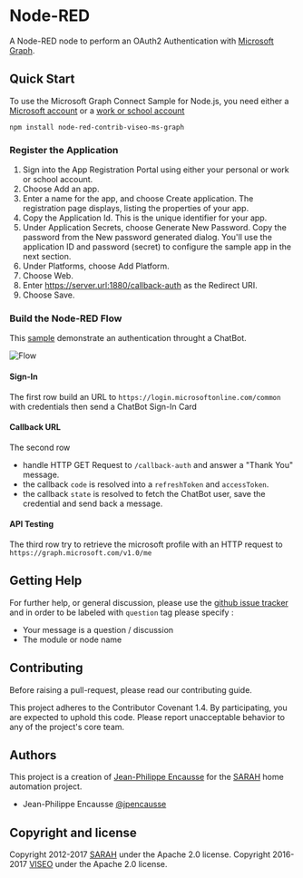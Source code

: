 # Node-RED

A Node-RED node to perform an OAuth2 Authentication with [Microsoft Graph](https://developer.microsoft.com/en-us/graph).

## Quick Start

To use the Microsoft Graph Connect Sample for Node.js, you need either a [Microsoft account](https://www.outlook.com/) or a [work or school account](http://dev.office.com/devprogram)

```
npm install node-red-contrib-viseo-ms-graph
```


### Register the Application

1. Sign into the App Registration Portal using either your personal or work or school account.
2. Choose Add an app.
3. Enter a name for the app, and choose Create application. The registration page displays, listing the properties of your app.
4. Copy the Application Id. This is the unique identifier for your app.
5. Under Application Secrets, choose Generate New Password. Copy the password from the New password generated dialog. You'll use the application ID and password (secret) to configure the sample app in the next section.
6. Under Platforms, choose Add Platform.
7. Choose Web.
8. Enter https://server.url:1880/callback-auth as the Redirect URI.
9. Choose Save.


### Build the Node-RED Flow

This [sample](https://github.com/NGRP/node-red-contrib-viseo/raw/master/node-red-contrib-ms-graph/doc/flow.json) demonstrate an authentication throught a ChatBot.

![Flow](https://github.com/NGRP/node-red-contrib-viseo/raw/master/node-red-contrib-ms-graph/doc/flow.jpg, "Node-RED MS Graph Flow")

#### Sign-In

The first row build an URL to `https://login.microsoftonline.com/common` with credentials then send a ChatBot Sign-In Card

#### Callback URL

The second row 
- handle HTTP GET Request to `/callback-auth` and answer a "Thank You" message.
- the callback `code` is resolved into a `refreshToken` and `accessToken`. 
- the callback `state` is resolved to fetch the ChatBot user, save the credential and send back a message.

#### API Testing

The third row try to retrieve the microsoft profile with an HTTP request to `https://graph.microsoft.com/v1.0/me`


## Getting Help

For further help, or general discussion, please use the [github issue tracker](https://github.com/NGRP/node-red-contrib-viseo/issues) and in order to be labeled with `question` tag please specify :
- Your message is a question / discussion
- The module or node name

## Contributing

Before raising a pull-request, please read our contributing guide.

This project adheres to the Contributor Covenant 1.4. By participating, 
you are expected to uphold this code. 
Please report unacceptable behavior to any of the project's core team.

## Authors

This project is a creation of [Jean-Philippe Encausse](http://www.encausse.net) for the [SARAH](http://sarah.encausse.net) home automation project.

- Jean-Philippe Encausse [@jpencausse](https://twitter.com/jpencausse)


## Copyright and license

Copyright 2012-2017 [SARAH](http://sarah.encausse.net) under the Apache 2.0 license.
Copyright 2016-2017 [VISEO](http://www.viseo.com) under the Apache 2.0 license.